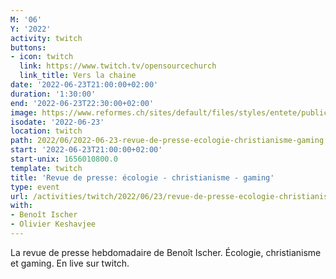 ```yaml
---
M: '06'
Y: '2022'
activity: twitch
buttons:
- icon: twitch
  link: https://www.twitch.tv/opensourcechurch
  link_title: Vers la chaine
date: '2022-06-23T21:00:00+02:00'
duration: '1:30:00'
end: '2022-06-23T22:30:00+02:00'
image: https://www.reformes.ch/sites/default/files/styles/entete/public/data/images/comm/257/Beno%C3%AEt%20Ischer.jpg
isodate: '2022-06-23'
location: twitch
path: 2022/06/2022-06-23-revue-de-presse-ecologie-christianisme-gaming.md
start: '2022-06-23T21:00:00+02:00'
start-unix: 1656010800.0
template: twitch
title: 'Revue de presse: écologie - christianisme - gaming'
type: event
url: /activities/twitch/2022/06/23/revue-de-presse-ecologie-christianisme-gaming
with:
- Benoît Ischer
- Olivier Keshavjee
---
```

La revue de presse hebdomadaire de Benoît Ischer. Écologie, christianisme et gaming. En live sur twitch.